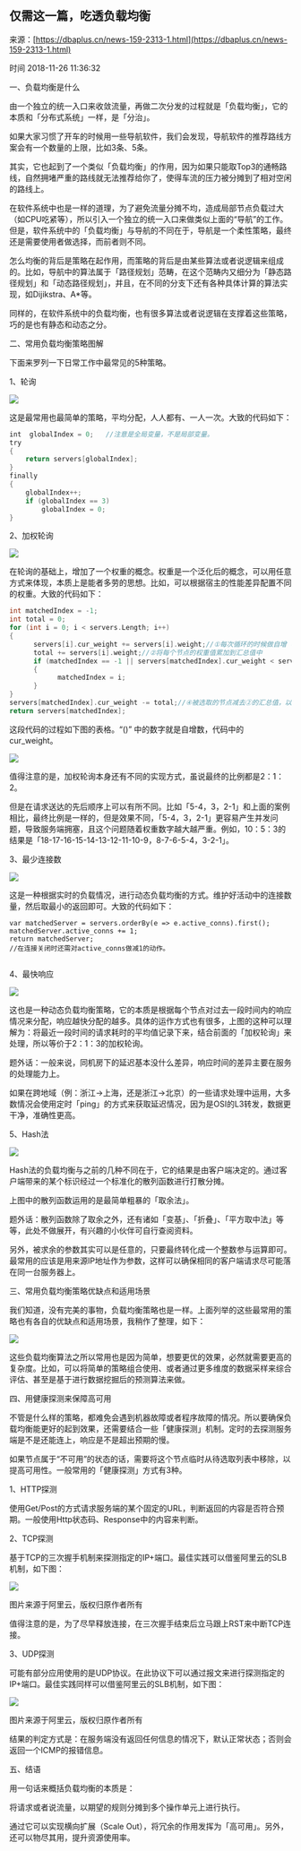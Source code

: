 ## 仅需这一篇，吃透负载均衡

来源：[https://dbaplus.cn/news-159-2313-1.html](https://dbaplus.cn/news-159-2313-1.html)

时间 2018-11-26 11:36:32

 
一、负载均衡是什么
 
由一个独立的统一入口来收敛流量，再做二次分发的过程就是「负载均衡」，它的本质和「分布式系统」一样，是「分治」。
 
如果大家习惯了开车的时候用一些导航软件，我们会发现，导航软件的推荐路线方案会有一个数量的上限，比如3条、5条。
 
其实，它也起到了一个类似「负载均衡」的作用，因为如果只能取Top3的通畅路线，自然拥堵严重的路线就无法推荐给你了，使得车流的压力被分摊到了相对空闲的路线上。
 
在软件系统中也是一样的道理，为了避免流量分摊不均，造成局部节点负载过大（如CPU吃紧等），所以引入一个独立的统一入口来做类似上面的“导航”的工作。但是，软件系统中的「负载均衡」与导航的不同在于，导航是一个柔性策略，最终还是需要使用者做选择，而前者则不同。
 
怎么均衡的背后是策略在起作用，而策略的背后是由某些算法或者说逻辑来组成的。比如，导航中的算法属于「路径规划」范畴，在这个范畴内又细分为「静态路径规划」和「动态路径规划」，并且，在不同的分支下还有各种具体计算的算法实现，如Dijikstra、A*等。
 
同样的，在软件系统中的负载均衡，也有很多算法或者说逻辑在支撑着这些策略，巧的是也有静态和动态之分。
 
二、常用负载均衡策略图解
 
下面来罗列一下日常工作中最常见的5种策略。
 
1、轮询
 
![][0]
 
这是最常用也最简单的策略，平均分配，人人都有、一人一次。大致的代码如下：

```c
int  globalIndex = 0;   //注意是全局变量，不是局部变量。
try
{
    return servers[globalIndex];
}
finally
{
    globalIndex++;
    if (globalIndex == 3)
        globalIndex = 0;
}


```
 
2、加权轮询
 
![][1]
 
在轮询的基础上，增加了一个权重的概念。权重是一个泛化后的概念，可以用任意方式来体现，本质上是能者多劳的思想。比如，可以根据宿主的性能差异配置不同的权重。大致的代码如下：

```c
int matchedIndex = -1;
int total = 0;
for (int i = 0; i < servers.Length; i++)
{
      servers[i].cur_weight += servers[i].weight;//①每次循环的时候做自增（步长=权重值）
      total += servers[i].weight;//②将每个节点的权重值累加到汇总值中
      if (matchedIndex == -1 || servers[matchedIndex].cur_weight < servers[i].cur_weight) //③如果 当前节点的自增数 > 当前待返回节点的自增数，则覆盖。
      {
            matchedIndex = i;
      }
}
servers[matchedIndex].cur_weight -= total;//④被选取的节点减去②的汇总值，以降低下一次被选举时的初始权重值。
return servers[matchedIndex];


```
 
这段代码的过程如下图的表格。“()”  中的数字就是自增数，代码中的cur_weight。
 
![][2]
 
值得注意的是，加权轮询本身还有不同的实现方式，虽说最终的比例都是2：1：2。
 
但是在请求送达的先后顺序上可以有所不同。比如「5-4，3，2-1」和上面的案例相比，最终比例是一样的，但是效果不同，「5-4，3，2-1」更容易产生并发问题，导致服务端拥塞，且这个问题随着权重数字越大越严重。例如，10：5：3的结果是「18-17-16-15-14-13-12-11-10-9，8-7-6-5-4，3-2-1」。
 
3、最少连接数
 
![][3]
 
这是一种根据实时的负载情况，进行动态负载均衡的方式。维护好活动中的连接数量，然后取最小的返回即可。大致的代码如下：

```
var matchedServer = servers.orderBy(e => e.active_conns).first();
matchedServer.active_conns += 1;
return matchedServer;
//在连接关闭时还需对active_conns做减1的动作。


```
 
4、最快响应
 
![][4]
 
这也是一种动态负载均衡策略，它的本质是根据每个节点对过去一段时间内的响应情况来分配，响应越快分配的越多。具体的运作方式也有很多，上图的这种可以理解为：将最近一段时间的请求耗时的平均值记录下来，结合前面的「加权轮询」来处理，所以等价于2：1：3的加权轮询。
 
题外话：一般来说，同机房下的延迟基本没什么差异，响应时间的差异主要在服务的处理能力上。
 
如果在跨地域（例：浙江->上海，还是浙江->北京）的一些请求处理中运用，大多数情况会使用定时「ping」的方式来获取延迟情况，因为是OSI的L3转发，数据更干净，准确性更高。
 
5、Hash法
 
![][5]
 
Hash法的负载均衡与之前的几种不同在于，它的结果是由客户端决定的。通过客户端带来的某个标识经过一个标准化的散列函数进行打散分摊。
 
上图中的散列函数运用的是最简单粗暴的「取余法」。
 
题外话：散列函数除了取余之外，还有诸如「变基」、「折叠」、「平方取中法」等等，此处不做展开，有兴趣的小伙伴可自行查阅资料。
 
另外，被求余的参数其实可以是任意的，只要最终转化成一个整数参与运算即可。最常用的应该是用来源IP地址作为参数，这样可以确保相同的客户端请求尽可能落在同一台服务器上。
 
三、常用负载均衡策略优缺点和适用场景
 
我们知道，没有完美的事物，负载均衡策略也是一样。上面列举的这些最常用的策略也有各自的优缺点和适用场景，我稍作了整理，如下：
 
![][6]
 
这些负载均衡算法之所以常用也是因为简单，想要更优的效果，必然就需要更高的复杂度。比如，可以将简单的策略组合使用、或者通过更多维度的数据采样来综合评估、甚至是基于进行数据挖掘后的预测算法来做。
 
四、用健康探测来保障高可用
 
不管是什么样的策略，都难免会遇到机器故障或者程序故障的情况。所以要确保负载均衡能更好的起到效果，还需要结合一些「健康探测」机制。定时的去探测服务端是不是还能连上，响应是不是超出预期的慢。
 
如果节点属于“不可用”的状态的话，需要将这个节点临时从待选取列表中移除，以提高可用性。一般常用的「健康探测」方式有3种。
 
1、HTTP探测
 
使用Get/Post的方式请求服务端的某个固定的URL，判断返回的内容是否符合预期。一般使用Http状态码、Response中的内容来判断。
 
2、TCP探测
 
基于TCP的三次握手机制来探测指定的IP+端口。最佳实践可以借鉴阿里云的SLB机制，如下图：
 
![][7]
 
图片来源于阿里云，版权归原作者所有
 
值得注意的是，为了尽早释放连接，在三次握手结束后立马跟上RST来中断TCP连接。
 
3、UDP探测
 
可能有部分应用使用的是UDP协议。在此协议下可以通过报文来进行探测指定的IP+端口。最佳实践同样可以借鉴阿里云的SLB机制，如下图：
 
![][8]
 
图片来源于阿里云，版权归原作者所有
 
结果的判定方式是：在服务端没有返回任何信息的情况下，默认正常状态；否则会返回一个ICMP的报错信息。
 
五、结语
 
用一句话来概括负载均衡的本质是：
 
将请求或者说流量，以期望的规则分摊到多个操作单元上进行执行。
 
通过它可以实现横向扩展（Scale Out），将冗余的作用发挥为「高可用」。另外，还可以物尽其用，提升资源使用率。


[0]: ./img/zQnIbqM.jpg
[1]: ./img/3uuUnem.jpg
[2]: ./img/qqYzayR.jpg
[3]: ./img/UbMnIvY.jpg
[4]: ./img/ZJnM7nj.jpg
[5]: ./img/2IzMVzB.jpg
[6]: ./img/eu6Zvm7.jpg
[7]: ./img/RJR7Vzj.jpg
[8]: ./img/zYNJRvv.jpg
